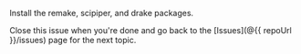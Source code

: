 Install the remake, scipiper, and drake packages.

Close this issue when you're done and go back to the [Issues](@{{ repoUrl }}/issues) page for the next topic.